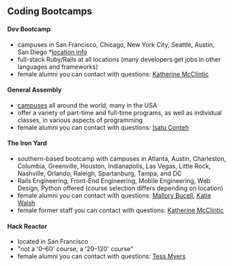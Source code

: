 ## Coding Bootcamps

#### Dev Bootcamp
* campuses in San Francisco, Chicago, New York City, Seattle, Austin, San Diego
	*[location info](http://devbootcamp.com/locations/)
* full-stack Ruby/Rails at all locations (many developers get jobs in other languages and frameworks)
* female alumni you can contact with questions: [Katherine McClintic](kdmcclin@gmail.com)

#### General Assembly
* [campuses](https://generalassemb.ly/locations) all around the world, many in the USA
* offer a variety of part-time and full-time programs, as well as individual classes, in various aspects of programming
* female alumni you can contact with questions: [Isatu Conteh](iconteh21@gmail.com)

#### The Iron Yard
* southern-based bootcamp with campuses in Atlanta, Austin, Charleston, Columbia, Greenville, Houston, Indianapolis, Las Vegas, Little Rock, Nashville, Orlando, Raleigh, Spartanburg, Tampa, and DC
* Rails Engineering, Front-End Engineering, Mobile Engineering, Web Design, Python offered (course selection differs depending on location)
* female alumni you can contact with questions: [Mallory Bucell](https://twitter.com/malbtweets), [Katie Walsh](https://twitter.com/katietweetshi)
* female former staff you can contact with questions: [Katherine McClintic](kdmcclin@gmail.com)

#### Hack Reactor
* located in San Francisco
* "not a '0–60' course, a '20–120' course"
* female alumni you can contact with questions: [Tess Myers](https://twitter.com/tesslacoiled)  
